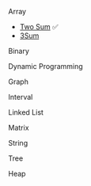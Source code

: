 Array
- [Two Sum](https://leetcode.com/problems/two-sum/) ✅ 
- [3Sum](https://leetcode.com/problems/3sum/)
  
Binary

Dynamic Programming

Graph

Interval

Linked List

Matrix

String

Tree

Heap